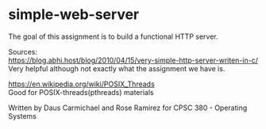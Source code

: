 # simple-web-server

The goal of this assignment is to build a functional HTTP server.

Sources:  
https://blog.abhi.host/blog/2010/04/15/very-simple-http-server-writen-in-c/  
Very helpful although not exactly what the assignment we have is.  
  
https://en.wikipedia.org/wiki/POSIX_Threads  
Good for POSIX-threads(pthreads) materials

Written by Daus Carmichael and Rose Ramirez for CPSC 380 - Operating Systems
